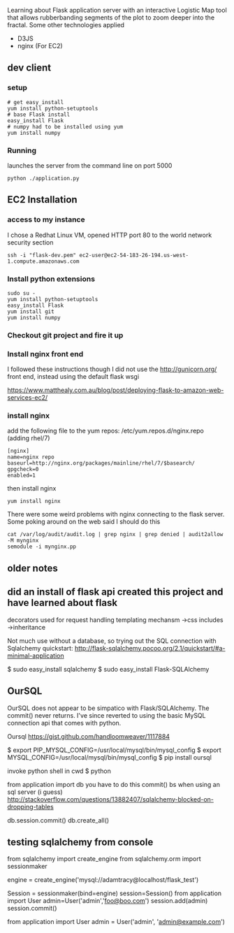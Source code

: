 Learning about Flask application server with an interactive Logistic Map tool that allows rubberbanding segments of the plot to zoom deeper into the fractal.  Some other technologies applied
* D3JS
* nginx (For EC2)

dev client 
----------
### setup
```
# get easy_install
yum install python-setuptools
# base Flask install
easy_install Flask
# numpy had to be installed using yum
yum install numpy
```
### Running
launches the server from the command line on port 5000
```
python ./application.py 
```

EC2 Installation
----------------
### access to my instance
I chose a Redhat Linux VM, opened HTTP port 80 to the world network security section
```
ssh -i "flask-dev.pem" ec2-user@ec2-54-183-26-194.us-west-1.compute.amazonaws.com
```
### Install python extensions
```
sudo su -
yum install python-setuptools
easy_install Flask
yum install git
yum install numpy
```
### Checkout git project and fire it up

### Install nginx front end
I followed these instructions though I did not use the http://gunicorn.org/ front end, instead using the default flask wsgi

https://www.matthealy.com.au/blog/post/deploying-flask-to-amazon-web-services-ec2/

### install nginx

add the following file to the yum repos: /etc/yum.repos.d/nginx.repo (adding rhel/7)
```
[nginx]
name=nginx repo
baseurl=http://nginx.org/packages/mainline/rhel/7/$basearch/
gpgcheck=0
enabled=1
```
then install nginx
```
yum install nginx
```
There were some weird problems with nginx connecting to the flask server.  Some poking around on the web said I should do this
```
cat /var/log/audit/audit.log | grep nginx | grep denied | audit2allow -M mynginx
semodule -i mynginx.pp
```

older notes
-----------
## did an install of flask api created this project and have learned about flask

decorators used for request handling
templating mechansm
    ->css includes
    ->inheritance

Not much use without a database, so trying out the SQL connection with Sqlalchemy
quickstart: http://flask-sqlalchemy.pocoo.org/2.1/quickstart/#a-minimal-application

$ sudo easy_install sqlalchemy
$ sudo easy_install Flask-SQLAlchemy


## OurSQL
 OurSQL does not appear to be simpatico with Flask/SQLAlchemy.  The commit()
 never returns.  I've since reverted to using the basic MySQL connection api
 that comes with python.

 Oursql https://gist.github.com/handloomweaver/1117884

$ export PIP_MYSQL_CONFIG=/usr/local/mysql/bin/mysql_config
$ export MYSQL_CONFIG=/usr/local/mysql/bin/mysql_config
$ pip install oursql

invoke python shell in cwd
$ python

from application import db
you have to do this commit() bs when using an sql server (i guess)
http://stackoverflow.com/questions/13882407/sqlalchemy-blocked-on-dropping-tables

db.session.commit()
db.create_all()




## testing sqlalchemy from console
from sqlalchemy import create_engine
from sqlalchemy.orm import sessionmaker

engine = create_engine('mysql://adamtracy@localhost/flask_test')

Session = sessionmaker(bind=engine)
session=Session()
from application import User
admin=User('admin','foo@boo.com')
session.add(admin)
session.commit()


from application import User
admin = User('admin', 'admin@example.com')


